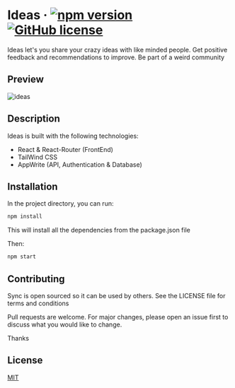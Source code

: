 # Ideas &middot; [![npm version](https://img.shields.io/badge/npm-v6.14.13-blue)](https://www.npmjs.com/package/react) [![GitHub license](https://img.shields.io/badge/license-MIT-blue.svg)](https://github.com/facebook/react/blob/main/LICENSE)

Ideas let's you share your crazy ideas with like minded people. Get positive feedback and recommendations to improve. Be part of a weird community

## Preview

![ideas](https://user-images.githubusercontent.com/28518667/178259193-019794a4-e0a8-4678-9e61-dc16e014ad0b.gif)

## Description

Ideas is built with the following technologies:

- React & React-Router (FrontEnd)
- TailWind CSS
- AppWrite (API, Authentication & Database)

## Installation

In the project directory, you can run:

```bash
npm install
```

This will install all the dependencies from the package.json file

Then:

```bash
npm start
```

## Contributing

Sync is open sourced so it can be used by others. See the LICENSE file for terms and conditions

Pull requests are welcome. For major changes, please open an issue first to discuss what you would like to change.

Thanks

## License

[MIT](https://choosealicense.com/licenses/mit/)
